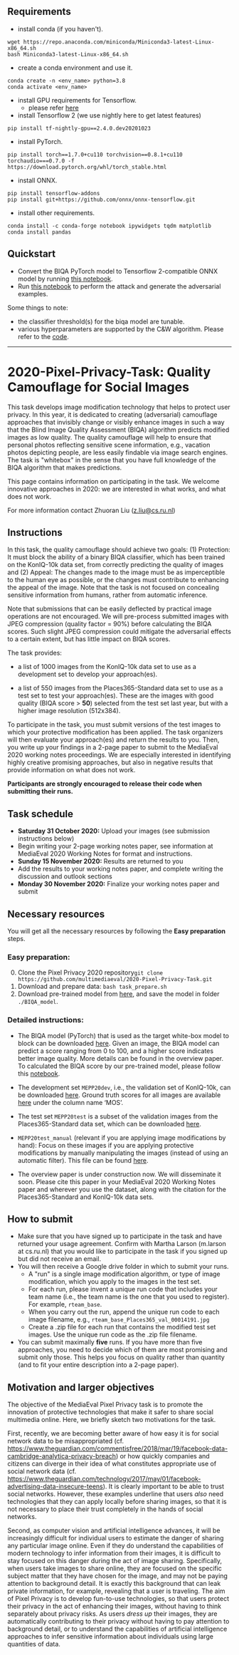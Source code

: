 ## Requirements
- install conda (if you haven't).
```
wget https://repo.anaconda.com/miniconda/Miniconda3-latest-Linux-x86_64.sh
bash Miniconda3-latest-Linux-x86_64.sh
```
- create a conda environment and use it.
```
conda create -n <env_name> python=3.8
conda activate <env_name>
```
- install GPU requirements for Tensorflow.
   - please refer [here](https://www.tensorflow.org/install/gpu#install_cuda_with_apt)
- install Tensorflow 2 (we use nightly here to get latest features)
```
pip install tf-nightly-gpu==2.4.0.dev20201023
```
- install PyTorch.
```
pip install torch==1.7.0+cu110 torchvision==0.8.1+cu110 torchaudio===0.7.0 -f https://download.pytorch.org/whl/torch_stable.html
```
- install ONNX.
```
pip install tensorflow-addons
pip install git+https://github.com/onnx/onnx-tensorflow.git
```
- install other requirements.
```
conda install -c conda-forge notebook ipywidgets tqdm matplotlib
conda install pandas
```

## Quickstart
- Convert the BIQA PyTorch model to Tensorflow 2-compatible ONNX model by running [this notebook](BIQA_model/convert_to_tensorflow.ipynb).
- Run [this notebook](CarliniWagnerL2.ipynb) to perform the attack and generate the adversarial examples.

Some things to note:
- the classifier threshold(s) for the biqa model are tunable.
- various hyperparameters are supported by the C&W algorithm. Please refer to the [code](carlini_wagner_l2.py).


---
# 2020-Pixel-Privacy-Task: Quality Camouflage for Social Images
This task develops image modification technology that helps to protect user privacy. In this year, it is dedicated to creating (adversarial) camouflage approaches that invisibly change or visibly enhance images in such a way that the Blind Image Quality Assessment (BIQA) algorithm predicts modified images as low quality.
The quality camouflage will help to ensure that personal photos reflecting sensitive scene information, e.g., vacation photos depicting people, are less easily findable via image search engines. The task is "whitebox" in the sense that you have full knowledge of the BIQA algorithm that makes predictions. 

This page contains information on participating in the task. We welcome innovative approaches in 2020: we are interested in what works, and what does not work.

For more information contact Zhuoran Liu (z.liu@cs.ru.nl)

## Instructions
In this task, the quality camouflage should achieve two goals: (1) Protection: It must block the ability of a binary BIQA classifier, which has been trained on the KonIQ-10k data set, from correctly predicting the quality of images and (2) Appeal: The changes made to the image must be as imperceptible to the human eye as possible, or the changes must contribute to enhancing the appeal of the image. Note that the task is not focused on concealing sensitive information from humans, rather from automatic inference.

Note that submissions that can be easily deflected by practical image operations are not encouraged. We will pre-process submitted images with JPEG compression (quality factor = 90%)  before calculating the BIQA scores. Such slight JPEG compression could mitigate the adversarial effects to a certain extent, but has little impact on BIQA scores.

The task provides:
* a list of 1000 images from the KonIQ-10k data set to use as a development set to develop your approach(es).

* a list of 550 images from the Places365-Standard data set to use as a test set to test your approach(es). These are the images with good quality (BIQA score > **50**) selected from the test set last year, but with a higher image resolution (512x384).

To participate in the task, you must submit versions of the test images to which your protective modification has been applied. The task organizers will then evaluate your approach(es) and return the results to you. Then, you write up your findings in a 2-page paper to submit to the MediaEval 2020 working notes proceedings. We are especially interested in identifying highly creative promising approaches, but also in negative results that provide information on what does not work.

**Participants are strongly encouraged to release their code when submitting their runs.**

## Task schedule
* **Saturday 31 October 2020:** Upload your images (see submission instructions below)
* Begin writing your 2-page working notes paper, see information at MediaEval 2020 Working Notes for format and instructions.
* **Sunday 15 November 2020:** Results are returned to you
* Add the results to your working notes paper, and complete writing the discussion and outlook sections
* **Monday 30 November 2020:** Finalize your working notes paper and submit

## Necessary resources
You will get all the necessary resources by following the **Easy preparation** steps.  
### Easy preparation:
0. Clone the Pixel Privacy 2020 repository```git clone https://github.com/multimediaeval/2020-Pixel-Privacy-Task.git```
1. Download and prepare data: ```bash task_prepare.sh```
2. Download pre-trained model from [here](https://surfdrive.surf.nl/files/index.php/s/oeGv7wEyyMwwbIO), and save the model in folder ```./BIQA_model```.
### Detailed instructions:
  * The BIQA model (PyTorch) that is used as the target white-box model to block can be downloaded [here](https://surfdrive.surf.nl/files/index.php/s/oeGv7wEyyMwwbIO). Given an image, the BIQA model can predict a score ranging from 0 to 100, and a higher score indicates better image quality. More details can be found in the overview paper. To calculated the BIQA score by our pre-trained model, please follow this [notebook](https://github.com/multimediaeval/2020-Pixel-Privacy-Task/blob/master/BIQA_model/BIQA_score.ipynb).

  * The development set `MEPP20dev`, i.e., the validation set of KonIQ-10k, can be downloaded [here](http://datasets.vqa.mmsp-kn.de/archives/koniq10k_512x384.zip). Ground truth scores for all images are available [here](https://github.com/subpic/koniq/blob/master/metadata/koniq10k_distributions_sets.csv) under the column name ‘MOS’.
  
  * The test set `MEPP20test` is a subset of the validation images from the Places365-Standard data set, which can be downloaded [here](http://data.csail.mit.edu/places/places/val_large.tar).
  
  * `MEPP20test_manual` (relevant if you are applying image modifications by hand): Focus on these images if you are applying protective modifications by manually manipulating the images (instead of using an automatic filter). This file can be found [here](https://github.com/multimediaeval/2020-Pixel-Privacy-Task/blob/master/MEPP20labels/MEPP20test_manual.csv).
 
  * The overview paper is under construction now. We will disseminate it soon. Please cite this paper in your MediaEval 2020 Working Notes paper and wherever you use the dataset, along with the citation for the Places365-Standard and KonIQ-10k data sets.

## How to submit
* Make sure that you have signed up to participate in the task and have returned your usage agreement. Confirm with Martha Larson (m.larson at cs.ru.nl) that you would like to participate in the task if you signed up but did not receive an email.
* You will then receive a Google drive folder in which to submit your runs. 
  * A "run" is a single image modification algorithm, or type of image modification, which you apply to the images in the test set.
  * For each run, please invent a unique run code that includes your team name (i.e., the team name is the one that you used to register). For example, `rteam_base`. 
  * When you carry out the run, append the unique run code to each image filename, e.g., `rteam_base_Places365_val_00014191.jpg`
  * Create a .zip file for each run that contains the modified test set images. Use the unique run code as the .zip file filename. 
* You can submit maximally **five** runs. If you have more than five approaches, you need to decide which of them are most promising and submit only those. This helps you focus on quality rather than quantity (and to fit your entire description into a 2-page paper).


## Motivation and larger objectives
The objective of the MediaEval Pixel Privacy task is to promote the innovation of protective technologies that make it safer to share social multimedia online. Here, we briefly sketch two motivations for the task.

First, recently, we are becoming better aware of how easy it is for social network data to be misappropriated (cf. https://www.theguardian.com/commentisfree/2018/mar/19/facebook-data-cambridge-analytica-privacy-breach) or how quickly companies and citizens can diverge in their idea of what constitutes appropriate use of social network data (cf. https://www.theguardian.com/technology/2017/may/01/facebook-advertising-data-insecure-teens).
It is clearly important to be able to trust social networks.
However, these examples underline that users *also* need technologies that they can apply locally before sharing images, so that it is not necessary to place their trust completely in the hands of social networks.

Second, as computer vision and artificial intelligence advances, it will be increasingly difficult for individual users to estimate the danger of sharing any particular image online.
Even if they do understand the capabilities of modern technology to infer information from their images, it is difficult to stay focused on this danger during the act of image sharing.
Specifically, when users take images to share online, they are focused on the specific subject matter that they have chosen for the image, and may not be paying attention to background detail.
It is exactly this background that can leak private information, for example, revealing that a user is traveling.
The aim of Pixel Privacy is to develop fun-to-use technologies, so that users protect their privacy in the act of enhancing their images, without having to think separately about privacy risks.
As users *dress up* their images, they are automatically contributing to their privacy without having to pay attention to background detail, or to understand the capabilities of artificial intelligence approaches to infer sensitive information about individuals using large quantities of data.
